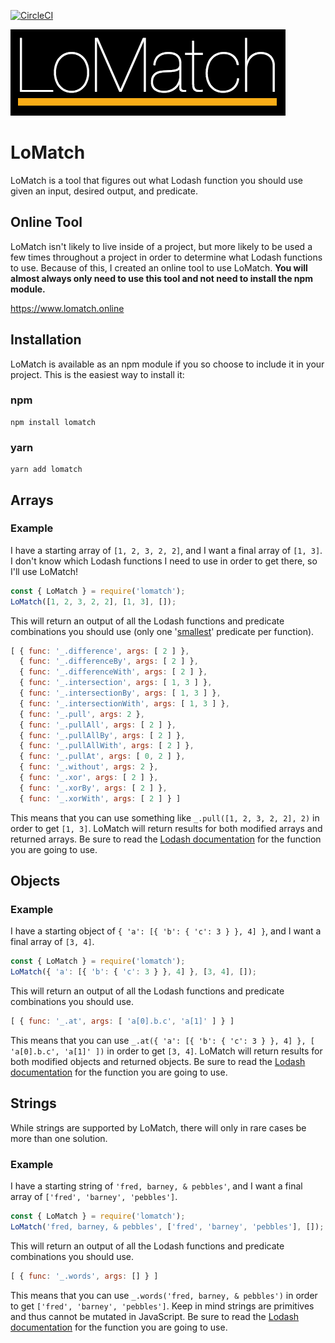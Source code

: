 [![CircleCI](https://circleci.com/gh/timendez/lomatch.svg?style=svg&circle-token=49d1bbdea2df1010cd039af572a82adb2f003645)](https://circleci.com/gh/timendez/lomatch)

![LoMatch](./logo.png)

# LoMatch
LoMatch is a tool that figures out what Lodash function you should use given an input, desired output, and predicate.

## Online Tool
LoMatch isn't likely to live inside of a project, but more likely to be used a few times throughout a project in order to determine what Lodash functions to use. Because of this, I created an online tool to use LoMatch. **You will almost always only need to use this tool and not need to install the npm module.**

https://www.lomatch.online

## Installation
LoMatch is available as an npm module if you so choose to include it in your project. This is the easiest way to install it:
### npm
```
npm install lomatch
```

### yarn
```
yarn add lomatch
```

## Arrays
### Example
I have a starting array of `[1, 2, 3, 2, 2]`, and I want a final array of `[1, 3]`. I don't know which Lodash functions I need to use in order to get there, so I'll use LoMatch!

```javascript
const { LoMatch } = require('lomatch');
LoMatch([1, 2, 3, 2, 2], [1, 3], []);
```
This will return an output of all the Lodash functions and predicate combinations you should use (only one '[smallest](tools/sorting.js#L5)' predicate per function).
```javascript
[ { func: '_.difference', args: [ 2 ] },
  { func: '_.differenceBy', args: [ 2 ] },
  { func: '_.differenceWith', args: [ 2 ] },
  { func: '_.intersection', args: [ 1, 3 ] },
  { func: '_.intersectionBy', args: [ 1, 3 ] },
  { func: '_.intersectionWith', args: [ 1, 3 ] },
  { func: '_.pull', args: 2 },
  { func: '_.pullAll', args: [ 2 ] },
  { func: '_.pullAllBy', args: [ 2 ] },
  { func: '_.pullAllWith', args: [ 2 ] },
  { func: '_.pullAt', args: [ 0, 2 ] },
  { func: '_.without', args: 2 },
  { func: '_.xor', args: [ 2 ] },
  { func: '_.xorBy', args: [ 2 ] },
  { func: '_.xorWith', args: [ 2 ] } ]
```
This means that you can use something like `_.pull([1, 2, 3, 2, 2], 2)` in order to get `[1, 3]`. LoMatch will return results for both modified arrays and returned arrays. Be sure to read the [Lodash documentation](https://lodash.com/docs/4.17.10) for the function you are going to use.

## Objects
### Example
I have a starting object of `{ 'a': [{ 'b': { 'c': 3 } }, 4] }`, and I want a final array of `[3, 4]`.

```javascript
const { LoMatch } = require('lomatch');
LoMatch({ 'a': [{ 'b': { 'c': 3 } }, 4] }, [3, 4], []);
```
This will return an output of all the Lodash functions and predicate combinations you should use.
```javascript
[ { func: '_.at', args: [ 'a[0].b.c', 'a[1]' ] } ]
```
This means that you can use `_.at({ 'a': [{ 'b': { 'c': 3 } }, 4] }, [ 'a[0].b.c', 'a[1]' ])` in order to get `[3, 4]`. LoMatch will return results for both modified objects and returned objects. Be sure to read the [Lodash documentation](https://lodash.com/docs/4.17.5) for the function you are going to use.

## Strings
While strings are supported by LoMatch, there will only in rare cases be more than one solution.
### Example
I have a starting string of `'fred, barney, & pebbles'`, and I want a final array of `['fred', 'barney', 'pebbles']`.

```javascript
const { LoMatch } = require('lomatch');
LoMatch('fred, barney, & pebbles', ['fred', 'barney', 'pebbles'], []);
```
This will return an output of all the Lodash functions and predicate combinations you should use.
```javascript
[ { func: '_.words', args: [] } ]
```
This means that you can use `_.words('fred, barney, & pebbles')` in order to get `['fred', 'barney', 'pebbles']`. Keep in mind strings are primitives and thus cannot be mutated in JavaScript. Be sure to read the [Lodash documentation](https://lodash.com/docs/4.17.5) for the function you are going to use.
